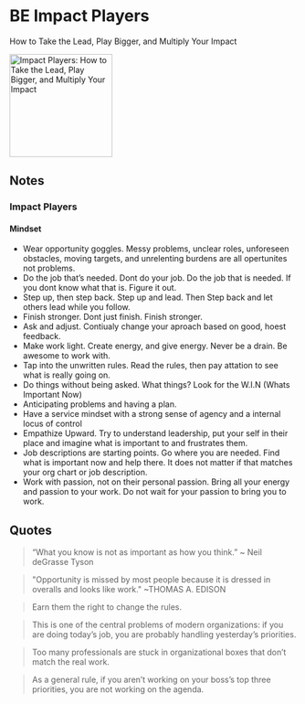 # BE Impact Players 

How to Take the Lead, Play Bigger, and Multiply Your Impact

<a href="https://www.amazon.com/Impact-Players-Take-Bigger-Multiply/dp/0063063328">
<img src="https://images-na.ssl-images-amazon.com/images/I/41tJbfibhVL._SX329_BO1,204,203,200_.jpg" alt="Impact Players: How to Take the Lead, Play Bigger, and Multiply Your Impact" style="height:180px;1px solid black"/>
</a>

## Notes

### Impact Players

#### Mindset

- Wear opportunity goggles.  Messy problems, unclear roles, unforeseen obstacles, moving targets, and unrelenting burdens are all opertunites not problems.
- Do the job that’s needed.  Dont do your job.  Do the job that is needed.  If you dont know what that is.  Figure it out.
- Step up, then step back.  Step up and lead.  Then Step back and let others lead while you follow.
- Finish stronger.  Dont just finish.  Finish stronger.
- Ask and adjust.  Contiualy change your aproach based on good, hoest feedback.
- Make work light.  Create energy, and give energy.  Never be a drain.  Be awesome to work with.  
- Tap into the unwritten rules.  Read the rules, then pay attation to see what is really going on.
- Do things without being asked.  What things?  Look for the W.I.N (Whats Important Now)
- Anticipating problems and having a plan.
- Have a service mindset with a strong sense of agency and a internal locus of control
- Empathize Upward.  Try to understand leadership, put your self in their place and imagine what is important to and frustrates them.
- Job descriptions are starting points.  Go where you are needed.  Find what is important now and help there.  It does not matter if that matches your org chart or job description.
- Work with passion, not on their personal passion.  Bring all your energy and passion to your work.  Do not wait for your passion to bring you to work.


## Quotes

> “What you know is not as important as how you think.” ~ Neil deGrasse Tyson

> "Opportunity is missed by most people because it is dressed in overalls and looks like work." ~THOMAS A. EDISON

> Earn them the right to change the rules.

> This is one of the central problems of modern organizations: if you are doing today’s job, you are probably handling yesterday’s priorities.

> Too many professionals are stuck in organizational boxes that don’t match the real work.

> As a general rule, if you aren’t working on your boss’s top three priorities, you are not working on the agenda.


